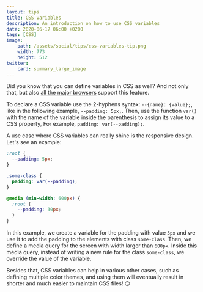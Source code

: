 ```yaml
---
layout: tips
title: CSS variables
description: An introduction on how to use CSS variables
date: 2020-06-17 06:00 +0200
tags: [CSS]
image:
    path: /assets/social/tips/css-variables-tip.png
    width: 773
    height: 512
twitter:
    card: summary_large_image
---
```


Did you know that you can define variables in CSS as well? And not only that, but also [all the major browsers](https://caniuse.com/#feat=css-variables) support this feature.

To declare a CSS variable use the 2-hyphens syntax: `--{name}: {value};`, like in the following example, `--padding: 5px;`. Then, use the function `var()` with the name of the variable inside the parenthesis to assign its value to a CSS property, For example, `padding: var(--padding);`.

A use case where CSS variables can really shine is the responsive design. Let's see an example:

```css
:root {
  --padding: 5px;
}

.some-class {
  padding: var(--padding);
}

@media (min-width: 600px) {
  :root {
    --padding: 30px;
  }
}
```

In this example, we create a variable for the padding with value `5px` and we use it to add the padding to the elements with class `some-class`. 
Then, we define a media query for the screen with width larger than `600px`. Inside this media query, instead of writing a new rule for the class `some-class`, we override the value of the variable. 

Besides that, CSS variables can help in various other cases, such as defining multiple color themes,
and using them will eventually result in shorter and much easier to maintain CSS files! :smirk: